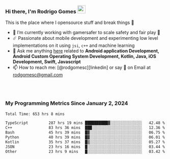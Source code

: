 
### Hi there, I'm Rodrigo Gomes <img src="https://media.giphy.com/media/hvRJCLFzcasrR4ia7z/giphy.gif" width="25px">
This is the place where I opensource stuff and break things 🤣
- 🔭 I’m currently working with gamersafer to scale safety and fair play 💜
- ☄️ Passionate about mobile development and experimenting low level implementations on it using `jsi`, `c++` and machine learning
- 💬 Ask me anything [here](https://github.com/rodgomesc/rodgomesc/issues) related to <b>Android application Development, Android Custom Operating System Development, Kotlin, Java, iOS Development, Swift, Javascript</b>
- 📫 How to reach me: [@rodgomesc][linkedin] or say 👋 on Email at [rodgomesc@gmail.com](mailto:rodgomesc@gmail.com)


<br/>

<!-- 
<picture>
  <img src="/github-metrics.svg" alt="Metrics">
</picture>
-->

</br>

### My Programming Metrics Since January 2, 2024 


<!--START_SECTION:waka-->

```txt
Total Time: 653 hrs 8 mins

TypeScript         287 hrs 19 mins ██████████▓░░░░░░░░░░░░░░   42.48 %
C++                83 hrs 36 mins  ███░░░░░░░░░░░░░░░░░░░░░░   12.36 %
Bash               45 hrs 39 mins  █▓░░░░░░░░░░░░░░░░░░░░░░░   06.75 %
Python             40 hrs 39 mins  █▓░░░░░░░░░░░░░░░░░░░░░░░   06.01 %
Kotlin             35 hrs 37 mins  █▒░░░░░░░░░░░░░░░░░░░░░░░   05.27 %
JSON               23 hrs 16 mins  █░░░░░░░░░░░░░░░░░░░░░░░░   03.44 %
Other              23 hrs 9 mins   █░░░░░░░░░░░░░░░░░░░░░░░░   03.42 %
```

<!--END_SECTION:waka-->
